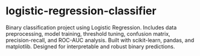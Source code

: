 # logistic-regression-classifier
Binary classification project using Logistic Regression. Includes data preprocessing, model training, threshold tuning, confusion matrix, precision-recall, and ROC-AUC analysis. Built with scikit-learn, pandas, and matplotlib. Designed for interpretable and robust binary predictions.
